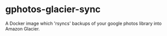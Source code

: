 # gphotos-glacier-sync
A Docker image which 'rsyncs' backups of your google photos library into Amazon Glacier.
